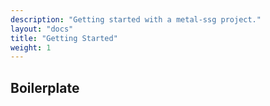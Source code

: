 ```yaml
---
description: "Getting started with a metal-ssg project."
layout: "docs"
title: "Getting Started"
weight: 1
---
```


## Boilerplate
